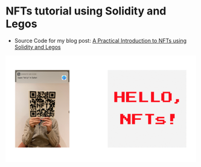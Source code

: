 # NFTs tutorial using Solidity and Legos

* Source Code for my blog post: [A Practical Introduction to NFTs using Solidity and Legos](http://adilmoujahid.com/posts/2021/05/intro-nfts-solidity/)

<div style="display:block;margin:auto;">
    <img src="./hello-nfts-qr.gif">
</div>
